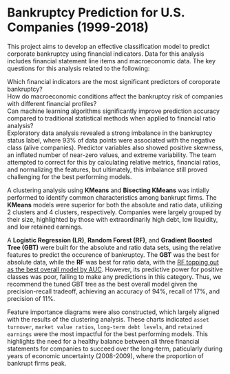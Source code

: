 # Bankruptcy Prediction for U.S. Companies (1999-2018)
This project aims to develop an effective classification model to predict corporate bankruptcy using financial indicators. Data for this analysis includes financial statement line items and macroeconomic data. The key questions for this analysis related to the following:

Which financial indicators are the most significant predictors of coroporate bankruptcy?  
How do macroeconomic conditions affect the bankruptcy risk of companies with different financial profiles?  
Can machine learning algorithms significantly improve prediction accuracy compared to traditional statistical methods when applied to financial ratio analysis?  
Exploratory data analysis revealed a strong imbalance in the bankruptcy status label, where 93% of data points were associated with the negative class (alive companies). Predictor variables also showed positive skewness, an inflated number of near-zero values, and extreme variability. The team attempted to correct for this by calculating relative metrics, financial ratios, and normalizing the features, but ultimately, this imbalance still proved challenging for the best performing models.  

A clustering analysis using **KMeans** and **Bisecting KMeans** was intially performed to identify common characteristics among bankrupt firms. The **KMeans** models were superior for both the absolute and ratio data, utilizing 2 clusters and 4 clusters, respectively. Companies were largely grouped by their size, highlighted by those with extraordinarily high debt, low liquidity, and low retained earnings.  

A **Logistic Regression (LR)**, **Random Forest (RF)**, and **Gradient Boosted Tree (GBT)** were built for the absolute and ratio data sets, using the relative features to predict the occurence of bankruptcy. The **GBT** was the best for absolute data, while the **RF** was best for ratio data, with the <u>RF topping out as the best overall model by AUC</u>. However, its predictive power for positive classes was poor, failing to make any predictions in this category. Thus, we recommend the tuned GBT tree as the best overall model given the precision-recall tradeoff, achieving an accuracy of 94%, recall of 17%, and precision of 11%.  

Feature importance diagrams were also constructed, which largely aligned with the results of the clustering analysis. These charts indicated `asset turnover`, `market value ratios`, `long-term debt levels`, and `retained earnings` were the most impactful for the best performing models. This highlights the need for a healthy balance between all three financial statements for companies to succeed over the long-term, paticularly during years of economic uncertainty (2008-2009), where the proportion of bankrupt firms peak.
